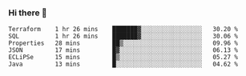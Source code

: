 ### Hi there 👋


<!--START_SECTION:waka-->

```text
Terraform    1 hr 26 mins    ███████▓░░░░░░░░░░░░░░░░░   30.20 %
SQL          1 hr 26 mins    ███████▓░░░░░░░░░░░░░░░░░   30.06 %
Properties   28 mins         ██▒░░░░░░░░░░░░░░░░░░░░░░   09.96 %
JSON         17 mins         █▓░░░░░░░░░░░░░░░░░░░░░░░   06.13 %
ECLiPSe      15 mins         █▒░░░░░░░░░░░░░░░░░░░░░░░   05.27 %
Java         13 mins         █░░░░░░░░░░░░░░░░░░░░░░░░   04.62 %
```

<!--END_SECTION:waka-->

<!--
**ssrahul96/ssrahul96** is a ✨ _special_ ✨ repository because its `README.md` (this file) appears on your GitHub profile.

Here are some ideas to get you started:

- 🔭 I’m currently working on ...
- 🌱 I’m currently learning ...
- 👯 I’m looking to collaborate on ...
- 🤔 I’m looking for help with ...
- 💬 Ask me about ...
- 📫 How to reach me: ...
- 😄 Pronouns: ...
- ⚡ Fun fact: ...
-->
